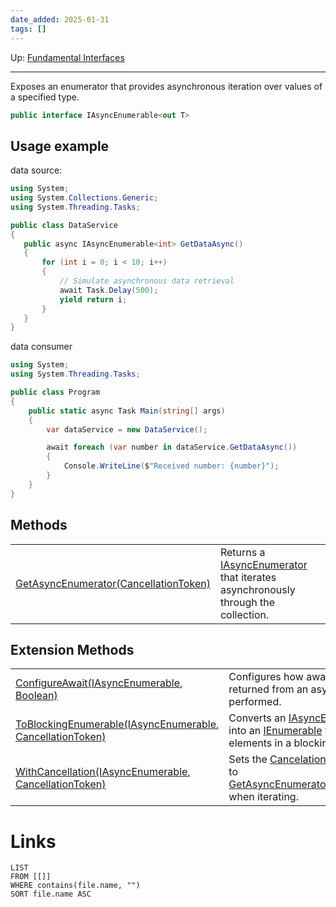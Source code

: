 ```yaml
---
date_added: 2025-01-31
tags: []
---
```

Up: [Fundamental Interfaces](Fundamental%20Interfaces.md)
___
 Exposes an enumerator that provides asynchronous iteration over values of a specified type.
  ```csharp
 public interface IAsyncEnumerable<out T>
 ```

## Usage example

data source:
 ```csharp
 using System;
using System.Collections.Generic;
using System.Threading.Tasks;

public class DataService
{
    public async IAsyncEnumerable<int> GetDataAsync()
    {
        for (int i = 0; i < 10; i++)
        {
            // Simulate asynchronous data retrieval
            await Task.Delay(500);
            yield return i;
        }
    }
}
 ```
data consumer
```cs
using System;
using System.Threading.Tasks;

public class Program
{
    public static async Task Main(string[] args)
    {
        var dataService = new DataService();

        await foreach (var number in dataService.GetDataAsync())
        {
            Console.WriteLine($"Received number: {number}");
        }
    }
}
```
## Methods

|                                                                                                                                                                                                                                                                          |                                                                                                        |
| ------------------------------------------------------------------------------------------------------------------------------------------------------------------------------------------------------------------------------------------------------------------------ | ------------------------------------------------------------------------------------------------------ |
| [GetAsyncEnumerator(CancellationToken)](https://learn.microsoft.com/en-us/dotnet/api/system.collections.generic.iasyncenumerable-1.getasyncenumerator?view=net-9.0#system-collections-generic-iasyncenumerable-1-getasyncenumerator(system-threading-cancellationtoken)) | Returns a [IAsyncEnumerator](IAsyncEnumerator.md) that iterates asynchronously through the collection. |

## Extension Methods

|                                                                                                                                                                                                                                                                                                                                                                          |                                                                                                                                                                                                                                                                                                                                                               |
| ------------------------------------------------------------------------------------------------------------------------------------------------------------------------------------------------------------------------------------------------------------------------------------------------------------------------------------------------------------------------ | ------------------------------------------------------------------------------------------------------------------------------------------------------------------------------------------------------------------------------------------------------------------------------------------------------------------------------------------------------------- |
| [ConfigureAwait<T>(IAsyncEnumerable<T>, Boolean)](https://learn.microsoft.com/en-us/dotnet/api/system.threading.tasks.taskasyncenumerableextensions.configureawait?view=net-9.0#system-threading-tasks-taskasyncenumerableextensions-configureawait-1(system-collections-generic-iasyncenumerable((-0))-system-boolean))                                                 | Configures how awaits on the tasks returned from an async iteration will be performed.                                                                                                                                                                                                                                                                        |
| [ToBlockingEnumerable<T>(IAsyncEnumerable<T>, CancellationToken)](https://learn.microsoft.com/en-us/dotnet/api/system.threading.tasks.taskasyncenumerableextensions.toblockingenumerable?view=net-9.0#system-threading-tasks-taskasyncenumerableextensions-toblockingenumerable-1(system-collections-generic-iasyncenumerable((-0))-system-threading-cancellationtoken)) | Converts an [IAsyncEnumerable<T>](https://learn.microsoft.com/en-us/dotnet/api/system.collections.generic.iasyncenumerable-1?view=net-9.0) instance into an [IEnumerable](IEnumerable.md) that enumerates elements in a blocking manner.                                                                                                                      |
| [WithCancellation<T>(IAsyncEnumerable<T>, CancellationToken)](https://learn.microsoft.com/en-us/dotnet/api/system.threading.tasks.taskasyncenumerableextensions.withcancellation?view=net-9.0#system-threading-tasks-taskasyncenumerableextensions-withcancellation-1(system-collections-generic-iasyncenumerable((-0))-system-threading-cancellationtoken))             | Sets the [Cancelation Token](Cancelation%20Token.md) to be passed to [GetAsyncEnumerator(CancellationToken)](https://learn.microsoft.com/en-us/dotnet/api/system.collections.generic.iasyncenumerable-1.getasyncenumerator?view=net-9.0#system-collections-generic-iasyncenumerable-1-getasyncenumerator(system-threading-cancellationtoken)) when iterating. |
# Links
```dataview
LIST
FROM [[]]
WHERE contains(file.name, "")
SORT file.name ASC
```
